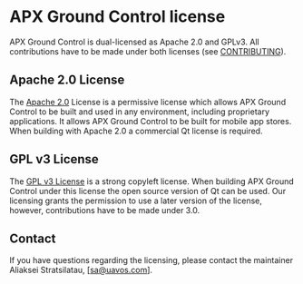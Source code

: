 # APX Ground Control license

APX Ground Control is dual-licensed as Apache 2.0 and GPLv3. All contributions have to be made under both licenses (see [CONTRIBUTING](CONTRIBUTING.md)).

## Apache 2.0 License

The [Apache 2.0](http://www.apache.org/licenses/LICENSE-2.0) License is a permissive license which allows APX Ground Control to be built and used in any environment, including proprietary applications. It allows APX Ground Control to be built for mobile app stores. When building with Apache 2.0 a commercial Qt license is required.

## GPL v3 License

The [GPL v3 License](http://www.gnu.org/licenses/gpl-3.0.en.html) is a strong copyleft license. When building APX Ground Control under this license the open source version of Qt can be used. Our licensing grants the permission to use a later version of the license, however, contributions have to be made under 3.0.

## Contact

If you have questions regarding the licensing, please contact the maintainer Aliaksei Stratsilatau, [sa@uavos.com].
